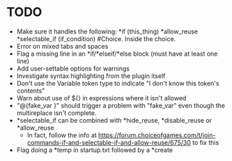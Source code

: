 # TODO

- Make sure it handles the following:
    *if (this_thing)
        *allow_reuse *selectable_if (if_condition) #Choice.
            Inside the choice.
- Error on mixed tabs and spaces
- Flag a missing line in an *if/*elseif/*else block (must have at least one line)
- Add user-settable options for warnings
- Investigate syntax highlighting from the plugin itself
- Don't use the Variable token type to indicate "I don't know this token's contents"
- Warn about use of ${} in expressions where it isn't allowed
- "@{fake_var }" should trigger a problem with "fake_var" even though the multireplace isn't complete.
- *selectable_if can be combined with *hide_reuse, *disable_reuse or *allow_reuse
  - In fact, follow the info at https://forum.choiceofgames.com/t/join-commands-if-and-selectable-if-and-allow-reuse/675/30 to fix this
- Flag doing a *temp in startup.txt followed by a *create